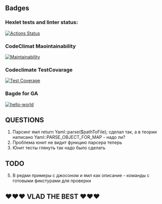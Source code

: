 ## Badges
### Hexlet tests and linter status:
[![Actions Status](https://github.com/marmadukeone/php-project-48/workflows/hexlet-check/badge.svg)](https://github.com/marmadukeone/php-project-48/actions)
### CodeClimat Maointainability
[![Maintainability](https://api.codeclimate.com/v1/badges/a74afdf2d4a9c6d51805/maintainability)](https://codeclimate.com/github/marmadukeone/php-project-48/maintainability)
### Codeclimate TestCovarage
[![Test Coverage](https://api.codeclimate.com/v1/badges/a74afdf2d4a9c6d51805/test_coverage)](https://codeclimate.com/github/marmadukeone/php-project-48/test_coverage)
### Bagde for GA 
[![hello-world](https://github.com/marmadukeone/php-project-48/actions/workflows/hello-world.yml/badge.svg?branch=main)](https://github.com/marmadukeone/php-project-48/actions/workflows/hello-world.yml)

## QUESTIONS
1. Парсинг ямл return Yaml::parse($pathToFile); сделал так, а в теории написано Yaml::PARSE_OBJECT_FOR_MAP - надо ли?
2. Проблема юнит не видит функцию парсера теперь
3. Юнит тесты глянуть так надо было сделать
## TODO
5. В редми примеры с джосоном и ямл как описание - команды с готовыми фикстурами для проверки

## ❤️❤️❤️ VLAD THE BEST ❤️❤️❤️